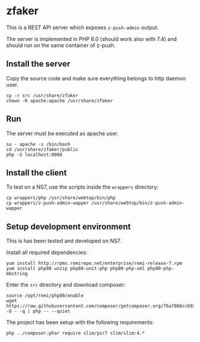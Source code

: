 # zfaker

This is a REST API server which exposes `z-push-admin` output.

The server is implemented in PHP 8.0 (should work also with 7.4) and should run on the same container of z-push.

## Install the server

Copy the source code and make sure everything belongs to http daemon user.
```
cp -r src /usr/share/zfaker
chown -R apache:apache /usr/share/zfaker
```

## Run

The server must be executed as apache user.
```
su - apache -s /bin/bash
cd /usr/share/zfaker/public
php -S localhost:8080
```

## Install the client

To test on a NS7, use the scripts inside the `wrappers` directory:
```
cp wrappers/php /usr/share/webtop/bin/php
cp wrappers/z-push-admin-wapper /usr/share/webtop/bin/z-push-admin-wapper
```


## Setup development environment

This is has been tested and developed on NS7.

Install all required dependencies:
```
yum install http://rpms.remirepo.net/enterprise/remi-release-7.rpm
yum install php80 unzip php80-unit-php php80-php-xml php80-php-mbstring
```

Enter the `src` directory and download composer:
```
source /opt/remi/php80/enable
wget https://raw.githubusercontent.com/composer/getcomposer.org/76a7060ccb93902cd7576b67264ad91c8a2700e2/web/installer -O - -q | php -- --quiet
```

The project has been setup with the following requirements:
```
php ../composer.phar require slim/psr7 slim/slim:4.*
```
